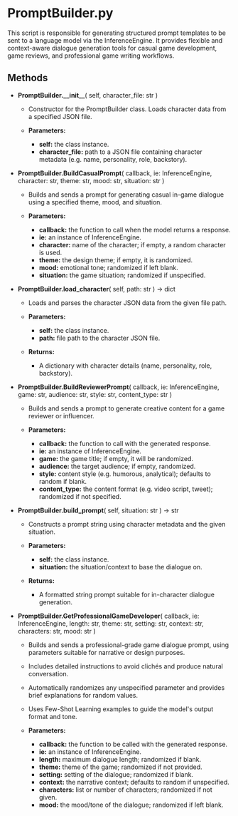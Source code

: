 # PromptBuilder.py

This script is responsible for generating structured prompt templates to be sent to a language model via the InferenceEngine. It provides flexible and context-aware dialogue generation tools for casual game development, game reviews, and professional game writing workflows.

## Methods

- **PromptBuilder.\_\_init\_\_**(
  self,
  character\_file: str
  )

  - Constructor for the PromptBuilder class. Loads character data from a specified JSON file.
  - **Parameters:**

    - **self:** the class instance.
    - **character\_file:** path to a JSON file containing character metadata (e.g. name, personality, role, backstory).

- **PromptBuilder.BuildCasualPrompt**(
  callback,
  ie: InferenceEngine,
  character: str,
  theme: str,
  mood: str,
  situation: str
  )

  - Builds and sends a prompt for generating casual in-game dialogue using a specified theme, mood, and situation.
  - **Parameters:**

    - **callback:** the function to call when the model returns a response.
    - **ie:** an instance of InferenceEngine.
    - **character:** name of the character; if empty, a random character is used.
    - **theme:** the design theme; if empty, it is randomized.
    - **mood:** emotional tone; randomized if left blank.
    - **situation:** the game situation; randomized if unspecified.

- **PromptBuilder.load\_character**(
  self,
  path: str
  ) → dict

  - Loads and parses the character JSON data from the given file path.
  - **Parameters:**

    - **self:** the class instance.
    - **path:** file path to the character JSON file.
  - **Returns:**

    - A dictionary with character details (name, personality, role, backstory).

- **PromptBuilder.BuildReviewerPrompt**(
  callback,
  ie: InferenceEngine,
  game: str,
  audience: str,
  style: str,
  content\_type: str
  )

  - Builds and sends a prompt to generate creative content for a game reviewer or influencer.
  - **Parameters:**

    - **callback:** the function to call with the generated response.
    - **ie:** an instance of InferenceEngine.
    - **game:** the game title; if empty, it will be randomized.
    - **audience:** the target audience; if empty, randomized.
    - **style:** content style (e.g. humorous, analytical); defaults to random if blank.
    - **content\_type:** the content format (e.g. video script, tweet); randomized if not specified.

- **PromptBuilder.build\_prompt**(
  self,
  situation: str
  ) → str

  - Constructs a prompt string using character metadata and the given situation.
  - **Parameters:**

    - **self:** the class instance.
    - **situation:** the situation/context to base the dialogue on.
  - **Returns:**

    - A formatted string prompt suitable for in-character dialogue generation.

- **PromptBuilder.GetProfessionalGameDeveloper**(
  callback,
  ie: InferenceEngine,
  length: str,
  theme: str,
  setting: str,
  context: str,
  characters: str,
  mood: str
  )

  - Builds and sends a professional-grade game dialogue prompt, using parameters suitable for narrative or design purposes.
  - Includes detailed instructions to avoid clichés and produce natural conversation.
  - Automatically randomizes any unspecified parameter and provides brief explanations for random values.
  - Uses Few-Shot Learning examples to guide the model's output format and tone.
  - **Parameters:**

    - **callback:** the function to be called with the generated response.
    - **ie:** an instance of InferenceEngine.
    - **length:** maximum dialogue length; randomized if blank.
    - **theme:** theme of the game; randomized if not provided.
    - **setting:** setting of the dialogue; randomized if blank.
    - **context:** the narrative context; defaults to random if unspecified.
    - **characters:** list or number of characters; randomized if not given.
    - **mood:** the mood/tone of the dialogue; randomized if left blank.
